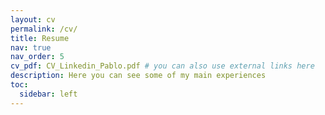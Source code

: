 ```yaml
---
layout: cv
permalink: /cv/
title: Resume
nav: true
nav_order: 5
cv_pdf: CV_Linkedin_Pablo.pdf # you can also use external links here
description: Here you can see some of my main experiences
toc:
  sidebar: left
---
```

